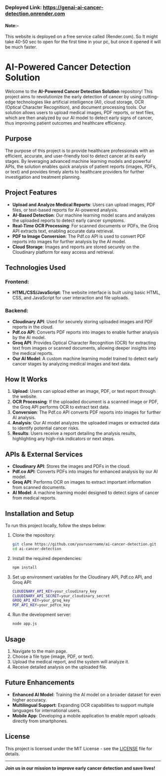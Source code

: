 ### Deployed Link: https://genai-ai-cancer-detection.onrender.com
#### Note:-
This website is deployed on a free service called (Render.com). So It might take 40-50 sec to open for the first time in your pc, but once it opened it will be much faster.

# AI-Powered Cancer Detection Solution

Welcome to the **AI-Powered Cancer Detection Solution** repository! This project aims to revolutionize the early detection of cancer by using cutting-edge technologies like artificial intelligence (AI), cloud storage, OCR (Optical Character Recognition), and document processing tools. Our solution allows users to upload medical images, PDF reports, or text files, which are then analyzed by our AI model to detect early signs of cancer, thus improving patient outcomes and healthcare efficiency.

## Purpose

The purpose of this project is to provide healthcare professionals with an efficient, accurate, and user-friendly tool to detect cancer at its early stages. By leveraging advanced machine learning models and powerful APIs, the solution enables quick analysis of patient reports (images, PDFs, or text) and provides timely alerts to healthcare providers for further investigation and treatment planning.

## Project Features

- **Upload and Analyze Medical Reports**: Users can upload images, PDF files, or text-based reports for AI-powered analysis.
- **AI-Based Detection**: Our machine learning model scans and analyzes the uploaded reports to detect early cancer symptoms.
- **Real-Time OCR Processing**: For scanned documents or PDFs, the Groq API extracts text, enabling accurate data retrieval.
- **PDF to Image Conversion**: The Pdf.co API is used to convert PDF reports into images for further analysis by the AI model.
- **Cloud Storage**: Images and reports are stored securely on the Cloudinary platform for easy access and retrieval.

## Technologies Used

### Frontend:
- **HTML/CSS/JavaScript**: The website interface is built using basic HTML, CSS, and JavaScript for user interaction and file uploads.

### Backend:
- **Cloudinary API**: Used for securely storing uploaded images and PDF reports in the cloud.
- **Pdf.co API**: Converts PDF reports into images to enable further analysis by the AI model.
- **Groq API**: Provides Optical Character Recognition (OCR) for extracting text from images or scanned documents, allowing deeper insights into the medical reports.
- **Our AI Model**: A custom machine learning model trained to detect early cancer stages by analyzing medical images and text data.
  
## How It Works

1. **Upload**: Users can upload either an image, PDF, or text report through the website.
2. **OCR Processing**: If the uploaded document is a scanned image or PDF, the Groq API performs OCR to extract text data.
3. **Conversion**: The Pdf.co API converts PDF reports into images for further AI analysis.
4. **Analysis**: Our AI model analyzes the uploaded images or extracted data to identify potential cancer risks.
5. **Results**: Users receive a report detailing the analysis results, highlighting any high-risk indicators or next steps.

## APIs & External Services

- **Cloudinary API**: Stores the images and PDFs in the cloud.
- **Pdf.co API**: Converts PDFs into images for enhanced analysis by our AI model.
- **Groq API**: Performs OCR on images to extract important information from scanned documents.
- **AI Model**: A machine learning model designed to detect signs of cancer from medical reports.

## Installation and Setup

To run this project locally, follow the steps below:

1. Clone the repository:
    ```bash
    git clone https://github.com/yourusername/ai-cancer-detection.git
    cd ai-cancer-detection
    ```

2. Install the required dependencies:
    ```bash
    npm install
    ```

3. Set up environment variables for the Cloudinary API, Pdf.co API, and Groq API:
    ```bash
    CLOUDINARY_API_KEY=your_cloudinary_key
    CLOUDINARY_API_SECRET=your_cloudinary_secret
    GROQ_API_KEY=your_groq_key
    PDF_API_KEY=your_pdfco_key
    ```

4. Run the development server:
    ```bash
    node app.js
    ```

## Usage

1. Navigate to the main page.
2. Choose a file type (image, PDF, or text).
3. Upload the medical report, and the system will analyze it.
4. Receive detailed analysis on the uploaded file.

## Future Enhancements

- **Enhanced AI Model**: Training the AI model on a broader dataset for even higher accuracy.
- **Multilingual Support**: Expanding OCR capabilities to support multiple languages for international users.
- **Mobile App**: Developing a mobile application to enable report uploads directly from smartphones.

## License

This project is licensed under the MIT License - see the [LICENSE](LICENSE) file for details.

---

**Join us in our mission to improve early cancer detection and save lives!**

